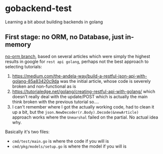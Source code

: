 # gobackend-test
Learning a bit about building backends in golang

## First stage: no ORM, no Database, just in-memory

[no-orm branch](https://github.com/marcolussetti/gobackend-test/tree/no-orm), based on several articles which were simply the highest results in google for `rest api golang`, perhaps not the best approach to selecting tutorials:
1. https://medium.com/the-andela-way/build-a-restful-json-api-with-golang-85a83420c9da was the initial article, whose code is severely broken and non-functional as is
2. https://tutorialedge.net/golang/creating-restful-api-with-golang/ which doesn't really deal with the update/POST which is actually the main think broken with the previous tutorial so....
3. I can't remember where I got the actually working code, had to clean it up a bit, but the `json.NewDecoder(r.Body).Decode(&newArticle)` approach works where the `Unmarshal` failed on the partial. No actual idea why.

Basically it's two files:
- `cmd/test/main.go` is where the code if you will is
- `cmd/pkg/models/setup.go` is where the model if you will is
